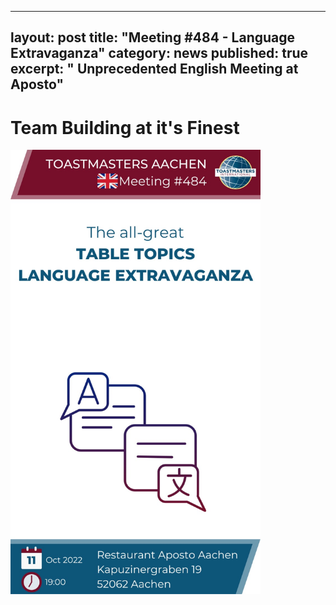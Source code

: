
---

layout: post
title: "Meeting #484 - Language Extravaganza"
category: news
published: true
excerpt: " Unprecedented English Meeting at Aposto"
---

# Team Building at it's Finest



<img src="/assets/images/TMAC-484-poster.jpeg" width="400">
